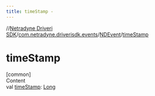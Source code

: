 ```yaml
---
title: timeStamp -
---
```

//[Netradyne Driveri SDK](../../index.md)/[com.netradyne.driverisdk.events](../index.md)/[NDEvent](index.md)/[timeStamp](time-stamp.md)



# timeStamp  
[common]  
Content  
val [timeStamp](time-stamp.md): [Long](https://kotlinlang.org/api/latest/jvm/stdlib/kotlin/-long/index.html)  



